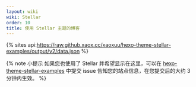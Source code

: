 ```yaml
---
layout: wiki
wiki: Stellar
order: 10
title: 使用 Stellar 主题的博客
---
```


{% sites api:https://raw.github.xaox.cc/xaoxuu/hexo-theme-stellar-examples/output/v2/data.json %}

{% note 小提示 如果您也使用了 Stellar 并希望显示在这里，可以在 [hexo-theme-stellar-examples](https://github.com/xaoxuu/hexo-theme-stellar-examples/issues) 中提交 issue 告知您的站点信息，在您提交后的大约 3 分钟内生效。 %}
